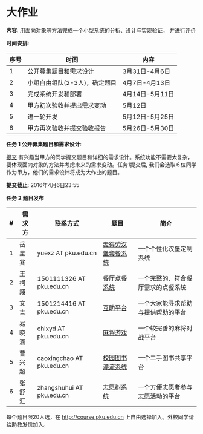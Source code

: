 大作业
======

**内容**: 用面向对象等⽅法完成⼀个小型系统的分析、设计与实现验证， 并进⾏评价

**时间安排**:

 序号 |  时间 | 内容
-----|-----|-----
1|公开募集题目和需求设计 |3月31日-4月6日
2|小组自由组队(2-3人)，确定题目|4月7日-4月13日
3|完成系统开发和部署|4月14日-5月11日
4|甲方初次验收并提出需求变动|5月12日
5|进一轮开发|5月12日-5月25日
6|甲方再次验收并提交验收报告|5月26日-5月30日

**任务 1 公开募集题目和需求设计**:

[提交](http://course.pku.edu.cn) 有兴趣当甲方的同学提交题目和详细的需求设计。系统功能不需要太复杂，要体现面向对象的方法并考虑未来的需求变动。任务1提交后, 我们会选取６位同学作为甲方，他们的需求设计将成为大作业的题目。

**提交截止**: 2016年4月6日23:55

**任务 2 题目发布**

\# | 需求方 | 联系方式 | 题目  | 简介
-- | ----| ----- | ------- | --------
1 | 岳星兆 | yuexz AT pku.edu.cn | [麦得劳汉堡套餐系统](hw-proj-1.md) | 一个个性化汉堡定制系统
2 | 王柯翔 | 1501111326 AT pku.edu.cn | [餐厅点餐系统](hw-proj-2.md) | 一个完整的、符合餐厅需求的点餐系统
3 | 文吉 | 1501214416 AT pku.edu.cn | [互助平台](hw-proj-3.md) | 一个大家能寻求帮助与提供帮助的平台
4 | 易晓涵| chlxyd AT pku.edu.cn | [麻将游戏](hw-proj-4.md) | 一个较完善的麻将对战平台
5 | 曹兴超| caoxingchao AT pku.edu.cn | [校园图书漂流系统](hw-proj-5.md) | 一个二手图书共享平台
6 | 张舒汇 | zhangshuhui AT pku.edu.cn | [志愿树系统](hw-proj-6.md) | 一个方便志愿者参与志愿活动的平台

每个题目限20人选，在 http://course.pku.edu.cn 上自由选择加入。外校同学请给助教发信加入。

